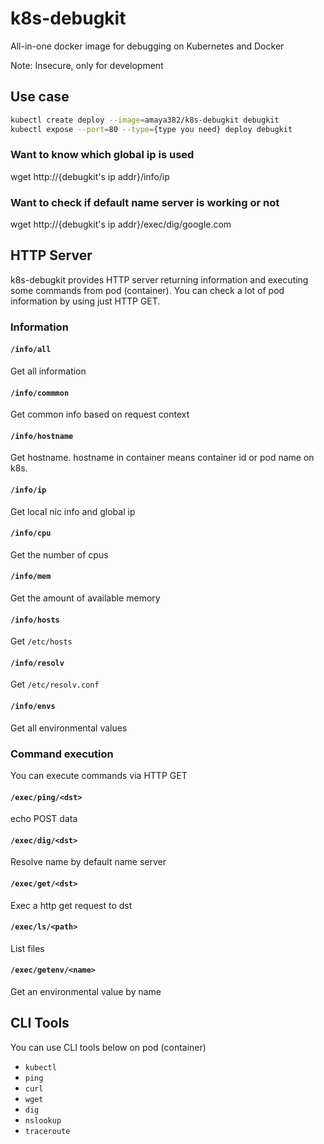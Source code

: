 # k8s-debugkit
All-in-one docker image for debugging on Kubernetes and Docker

Note: Insecure, only for development


## Use case
```sh
kubectl create deploy --image=amaya382/k8s-debugkit debugkit
kubectl expose --port=80 --type={type you need} deploy debugkit
```

### Want to know which global ip is used
wget http://{debugkit's ip addr}/info/ip

### Want to check if default name server is working or not
wget http://{debugkit's ip addr}/exec/dig/google.com


## HTTP Server
k8s-debugkit provides HTTP server returning information and executing some commands from pod (container).
You can check a lot of pod information by using just HTTP GET.

### Information
#### `/info/all`
Get all information

#### `/info/commmon`
Get common info based on request context

#### `/info/hostname`
Get hostname.
hostname in container means container id or pod name on k8s.

#### `/info/ip`
Get local nic info and global ip

#### `/info/cpu`
Get the number of cpus

#### `/info/mem`
Get the amount of available memory

#### `/info/hosts`
Get `/etc/hosts`

#### `/info/resolv`
Get `/etc/resolv.conf`

#### `/info/envs`
Get all environmental values

### Command execution
You can execute commands via HTTP GET

#### `/exec/ping/<dst>`
echo POST data

#### `/exec/dig/<dst>`
Resolve name by default name server

#### `/exec/get/<dst>`
Exec a http get request to dst

#### `/exec/ls/<path>`
List files

#### `/exec/getenv/<name>`
Get an environmental value by name


## CLI Tools
You can use CLI tools below on pod (container)

* `kubectl`
* `ping`
* `curl`
* `wget`
* `dig`
* `nslookup`
* `traceroute`
